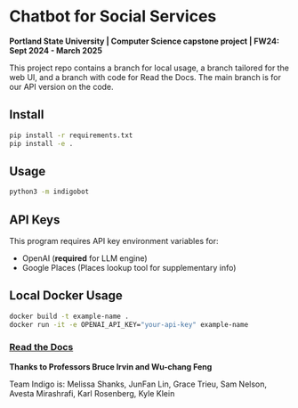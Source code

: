 # Chatbot for Social Services

**Portland State University | Computer Science capstone project | FW24: Sept 2024 - March 2025**

This project repo contains a branch for local usage, a branch tailored for the web UI, and a 
branch with code for Read the Docs. The main branch is for our API version on the code.

## Install

```bash
pip install -r requirements.txt
pip install -e .
```

## Usage

```bash
python3 -m indigobot
```

## API Keys

This program requires API key environment variables for:

- OpenAI (**required** for LLM engine)
- Google Places (Places lookup tool for supplementary info)

## Local Docker Usage

```bash
docker build -t example-name .
docker run -it -e OPENAI_API_KEY="your-api-key" example-name
```

### [Read the Docs](https://indigobot.readthedocs.io/en/latest/)

**Thanks to Professors Bruce Irvin and Wu-chang Feng**

Team Indigo is:
Melissa Shanks, JunFan Lin, Grace Trieu, Sam Nelson, Avesta Mirashrafi, Karl Rosenberg, Kyle Klein
